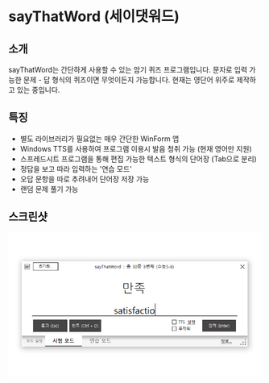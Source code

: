 # sayThatWord (세이댓워드)
## 소개
sayThatWord는 간단하게 사용할 수 있는 암기 퀴즈 프로그램입니다. 문자로 입력 가능한 문제 - 답 형식의 퀴즈이면 무엇이든지 가능합니다. 현재는 영단어 위주로 제작하고 있는 중입니다.

## 특징
- 별도 라이브러리가 필요없는 매우 간단한 WinForm 앱
- Windows TTS를 사용하여 프로그램 이용시 발음 청취 가능 (현재 영어만 지원)
- 스프레드시트 프로그램을 통해 편집 가능한 텍스트 형식의 단어장 (Tab으로 분리)
- 정답을 보고 따라 입력하는 '연습 모드'
- 오답 문항을 따로 추려내어 단어장 저장 가능
- 랜덤 문제 풀기 가능

## 스크린샷
![mainimg](main.PNG)
